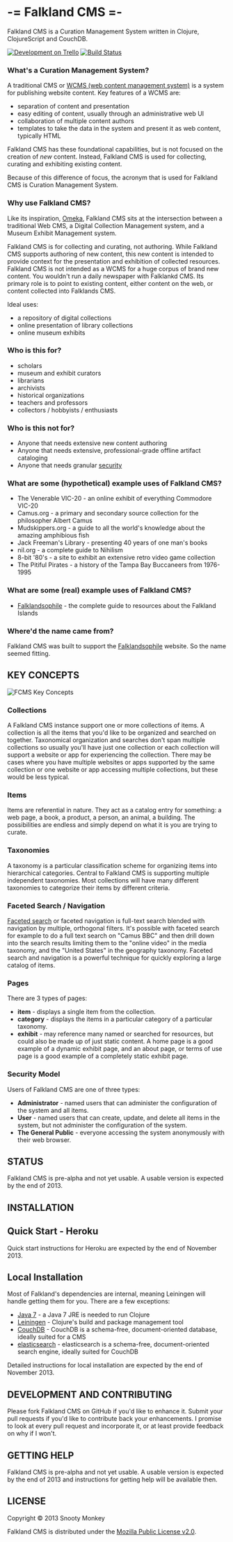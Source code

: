 -= Falkland CMS =-
============

Falkland CMS is a Curation Management System written in Clojure, ClojureScript and CouchDB.

[![Development on Trello](http://snooty-monkey-open-images.s3.amazonaws.com/managed_on_trello.jpg)](https://trello.com/b/UgzPjFAX/falkland-cms) [![Build Status](https://travis-ci.org/SnootyMonkey/Falkland-CMS.png?branch=master)](https://travis-ci.org/SnootyMonkey/Falkland-CMS)

### What's a Curation Management System?

A traditional CMS or [WCMS (web content management system)](http://en.wikipedia.org/wiki/Web_content_management_system) is a system for publishing website content. Key features of a WCMS are:

* separation of content and presentation
* easy editing of content, usually through an administrative web UI
* collaboration of multiple content authors
* templates to take the data in the system and present it as web content, typically HTML

Falkland CMS has these foundational capabilities, but is not focused on the creation of *new* content. Instead, Falkland CMS is used for collecting, curating and exhibiting existing content.

Because of this difference of focus, the acronym that is used for Falkland CMS is Curation Management System.

### Why use Falkland CMS?

Like its inspiration, [Omeka](http://omeka.org/about/), Falkland CMS sits at the intersection between a traditional Web CMS, a Digital Collection Management system, and a Museum Exhibit Management system.

Falkland CMS is for collecting and curating, not authoring. While Falkland CMS supports authoring of new content, this new content is intended to provide context for the presentation and exhibition of collected resources. Falkland CMS is not intended as a WCMS for a huge corpus of brand new content. You wouldn't run a daily newspaper with Falklankd CMS. Its primary role is to point to existing content, either content on the web, or content collected into Falklands CMS.

Ideal uses:

* a repository of digital collections
* online presentation of library collections
* online museum exhibits

### Who is this for?

* scholars
* museum and exhibit curators
* librarians
* archivists
* historical organizations
* teachers and professors
* collectors / hobbyists / enthusiasts

### Who is this not for?

* Anyone that needs extensive new content authoring
* Anyone that needs extensive, professional-grade offline artifact cataloging
* Anyone that needs granular [security](#security)

### What are some (hypothetical) example uses of Falkland CMS?

* The Venerable VIC-20 - an online exhibit of everything Commodore VIC-20
* Camus.org - a primary and secondary source collection for the philosopher Albert Camus
* Mudskippers.org - a guide to all the world's knowledge about the amazing amphibious fish
* Jack Freeman's Library - presenting 40 years of one man's books
* nil.org - a complete guide to Nihilism 
* 8-bit '80's - a site to exhibit an extensive retro video game collection
* The Pitiful Pirates - a history of the Tampa Bay Buccaneers from 1976-1995

### What are some (real) example uses of Falkland CMS?

* [Falklandsophile](http://falklandsophile.com) - the complete guide to resources about the Falkland Islands

### Where'd the name came from?

Falkland CMS was built to support the [Falklandsophile](http://falklandsophile.com) website. So the name seemed fitting.

## KEY CONCEPTS

![FCMS Key Concepts](./docs/images/FCMS-High-level.png "FCMS Key Concepts")

### Collections
A Falkland CMS instance support one or more collections of items. A collection is all the items that you'd like to be organized and searched on together. Taxonomical organization and searches don't span multiple collections so usually you'll have just one collection or each collection will support a website or app for experiencing the collection. There may be cases where you have multiple websites or apps supported by the same collection or one website or app accessing multiple collections, but these would be less typical.

### Items
Items are referential in nature. They act as a catalog entry for something: a web page, a book, a product, a person, an animal, a building. The possibilities are endless and simply depend on what it is you are trying to curate.

### Taxonomies
A taxonomy is a particular classification scheme for organizing items into hierarchical categories. Central to Falkland CMS is supporting multiple independent taxonomies. Most collections will have many different taxonomies to categorize their items by different criteria. 

### Faceted Search / Navigation

[Faceted search](http://en.wikipedia.org/wiki/Faceted_search) or faceted navigation is full-text search blended with navigation by multiple, orthogonal filters. It's possible with faceted search for example to do a full text search on "Camus BBC" and then drill down into the search results limiting them to the "online video" in the media taxonomy, and the "United States" in the geography taxonomy. Faceted search and navigation is a powerful technique for quickly exploring a large catalog of items.

### Pages

There are 3 types of pages:

* **item** - displays a single item from the collection.
* **category** - displays the items in a particular category of a particular taxonomy.
* **exhibit** - may reference many named or searched for resources, but could also be made up of just static content. A home page is a good example of a dynamic exhibit page, and an about page, or terms of use page is a good example of a completely static exhibit page.

### <a name="security"/> Security Model

Users of Falkland CMS are one of three types:

* **Administrator** - named users that can administer the configuration of the system and all items.
* **User** - named users that can create, update, and delete all items in the system, but not administer the configuration of the system.
* **The General Public** - everyone accessing the system anonymously with their web browser.

## STATUS

Falkland CMS is pre-alpha and not yet usable. A usable version is expected by the end of 2013.

## INSTALLATION

## Quick Start - Heroku

Quick start instructions for Heroku are expected by the end of November 2013.

## Local Installation

Most of Falkland's dependencies are internal, meaning Leiningen will handle getting them for you. There are a few exceptions:

* [Java 7](http://www.oracle.com/technetwork/java/javase/downloads/index.html) - a Java 7 JRE is needed to run Clojure
* [Leiningen](https://github.com/technomancy/leiningen) - Clojure's build and package management tool
* [CouchDB](http://http://couchdb.apache.org/) - CouchDB is a schema-free, document-oriented database, ideally suited for a CMS
* [elasticsearch](http://www.elasticsearch.org/) - elasticsearch is a schema-free, document-oriented search engine, ideally suited for CouchDB

Detailed instructions for local installation are expected by the end of November 2013.

## DEVELOPMENT AND CONTRIBUTING

Please fork Falkland CMS on GitHub if you'd like to enhance it. Submit your pull requests if you'd like to contribute back your enhancements. I promise to look at every pull request and incorporate it, or at least provide feedback on why if I won't.

## GETTING HELP

Falkland CMS is pre-alpha and not yet usable. A usable version is expected by the end of 2013 and instructions for getting help will be available then.

## LICENSE

Copyright © 2013 Snooty Monkey

Falkland CMS is distributed under the [Mozilla Public License v2.0](http://www.mozilla.org/MPL/2.0/).
